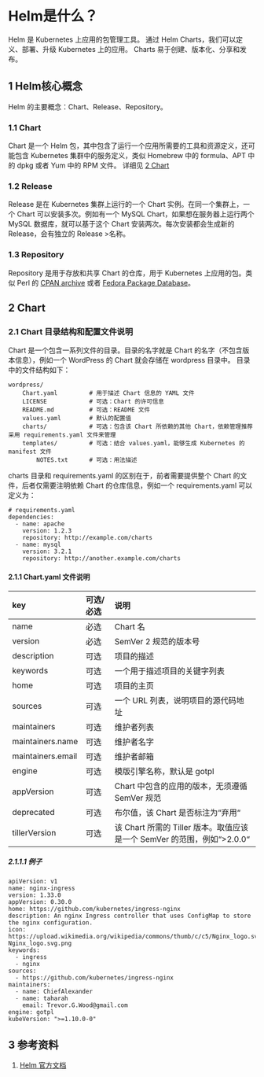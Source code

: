 # Helm是什么？

Helm 是 Kubernetes 上应用的包管理工具。
通过 Helm Charts，我们可以定义、部署、升级 Kubernetes 上的应用。
Charts 易于创建、版本化、分享和发布。

## 1 Helm核心概念
Helm 的主要概念：Chart、Release、Repository。

### 1.1 Chart
Chart 是一个 Helm 包，其中包含了运行一个应用所需要的工具和资源定义，还可能包含 Kubernetes 集群中的服务定义，类似 Homebrew 中的 formula、APT 中的 dpkg 或者 Yum 中的 RPM 文件。
详细见 [2 Chart](#2-chart)

### 1.2 Release
Release 是在 Kubernetes 集群上运行的一个 Chart 实例。在同一个集群上，一个 Chart 可以安装多次。例如有一个 MySQL Chart，如果想在服务器上运行两个 MySQL 数据库，就可以基于这个 Chart 安装两次。每次安装都会生成新的 Release，会有独立的 Release >名称。 

### 1.3 Repository
Repository 是用于存放和共享 Chart 的仓库，用于 Kubernetes 上应用的包。类似 Perl 的 [CPAN archive](https://www.cpan.org/) 或者 [Fedora Package Database](https://admin.fedoraproject.org/pkgdb/)。

## 2 Chart
### 2.1 Chart 目录结构和配置文件说明
Chart 是一个包含一系列文件的目录。目录的名字就是 Chart 的名字（不包含版本信息），例如一个 WordPress 的 Chart 就会存储在 wordpress 目录中。
目录中的文件结构如下：

```text
wordpress/
    Chart.yaml         # 用于描述 Chart 信息的 YAML 文件
    LICENSE            # 可选：Chart 的许可信息
    README.md          # 可选：README 文件
    values.yaml        # 默认的配置值
    charts/            # 可选：包含该 Chart 所依赖的其他 Chart，依赖管理推荐采用 requirements.yaml 文件来管理
    templates/         # 可选：结合 values.yaml，能够生成 Kubernetes 的 manifest 文件
        NOTES.txt      # 可选：用法描述
```

charts 目录和 requirements.yaml 的区别在于，前者需要提供整个 Chart 的文件，后者仅需要注明依赖 Chart 的仓库信息，例如一个 requirements.yaml 可以定义为：

```text
# requirements.yaml
dependencies:
  - name: apache
    version: 1.2.3
    repository: http://example.com/charts
  - name: mysql
    version: 3.2.1
    repository: http://another.example.com/charts
```

#### 2.1.1 Chart.yaml 文件说明

| key               | 可选/必选 | 说明                                                                    |
| :---------------- | :-------- | :---------------------------------------------------------------------- |
| name              | 必选      | Chart 名                                                                |
| version           | 必选      | SemVer 2 规范的版本号                                                   |
| description       | 可选      | 项目的描述                                                              |
| keywords          | 可选      | 一个用于描述项目的关键字列表                                            |
| home              | 可选      | 项目的主页                                                              |
| sources           | 可选      | 一个 URL 列表，说明项目的源代码地址                                     |
| maintainers       | 可选      | 维护者列表                                                              |
| maintainers.name  | 可选      | 维护者名字                                                              |
| maintainers.email | 可选      | 维护者邮箱                                                              |
| engine            | 可选      | 模版引擎名称，默认是 gotpl                                              |
| appVersion        | 可选      | Chart 中包含的应用的版本，无须遵循 SemVer 规范                          |
| deprecated        | 可选      | 布尔值，该 Chart 是否标注为“弃用“                                       |
| tillerVersion     | 可选      | 该 Chart 所需的 Tiller 版本。取值应该是一个 SemVer 的范围，例如“>2.0.0“ |

##### 2.1.1.1 例子

```text
apiVersion: v1
name: nginx-ingress
version: 1.33.0
appVersion: 0.30.0
home: https://github.com/kubernetes/ingress-nginx
description: An nginx Ingress controller that uses ConfigMap to store the nginx configuration.
icon: https://upload.wikimedia.org/wikipedia/commons/thumb/c/c5/Nginx_logo.svg/500px-Nginx_logo.svg.png
keywords:
  - ingress
  - nginx
sources:
  - https://github.com/kubernetes/ingress-nginx
maintainers:
  - name: ChiefAlexander
  - name: taharah
    email: Trevor.G.Wood@gmail.com
engine: gotpl
kubeVersion: ">=1.10.0-0"
```

## 3 参考资料
1. [Helm 官方文档](https://helm.sh/)
